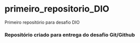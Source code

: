 # primeiro_repositorio_DIO
Primeiro repositório para desafio DIO

### Repositório criado para entrega do desafio Git/Github

